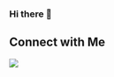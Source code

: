 ### Hi there 👋

<h2>Connect with Me</h2>


<img src="https://img.shields.io/badge/Gmail-blue?style=for-the-badge&logo=gmail&logoColor=black">


<!--
**sxxkxm/sxxkxm** is a ✨ _special_ ✨ repository because its `README.md` (this file) appears on your GitHub profile.

Here are some ideas to get you started:

- 🔭 I’m currently working on ...
- 🌱 I’m currently learning ...
- 👯 I’m looking to collaborate on ...
- 🤔 I’m looking for help with ...
- 💬 Ask me about ...
- 📫 How to reach me: ...
- 😄 Pronouns: ...
- ⚡ Fun fact: ...
-->
